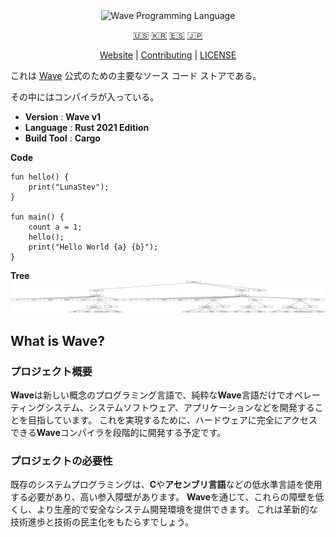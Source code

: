<div align="center">
  <picture>
    <img alt="Wave Programming Language"
         src="https://wave-lang.dev/assets/img/features/wave.png"
         width="50%">
  </picture>

[🇺🇸][ENGLISH] [🇰🇷][KOREAN] [🇪🇸][SPANISH] [🇯🇵][JAPANESE]

[Website][Wave] | [Contributing] | [LICENSE]

</div>

これは [Wave] 公式のための主要なソース コード ストアである。

その中にはコンパイラが入っている。

[Wave]: https://www.wave-lang.dev
[Contributing]: CONTRIBUTING.md
[LICENSE]: LICENSE

[KOREAN]: KOREAN.md
[ENGLISH]: ../../README.md
[SPANISH]: SPANISH.md
[JAPANESE]: JAPANESE.md

- **Version** : **Wave v1**
- **Language** : **Rust 2021 Edition**
- **Build Tool** : **Cargo**

**Code**

```wave
fun hello() {
    print("LunaStev");
}

fun main() {
    count a = 1;
    hello();
    print("Hello World {a} {b}");
}
```

**Tree**
![Tree](wavetree.svg)

## What is Wave?

### プロジェクト概要

**Wave**は新しい概念のプログラミング言語で、純粋な**Wave**言語だけでオペレーティングシステム、システムソフトウェア、アプリケーションなどを開発することを目指しています。
これを実現するために、ハードウェアに完全にアクセスできる**Wave**コンパイラを段階的に開発する予定です。
### プロジェクトの必要性

既存のシステムプログラミングは、**C**や**アセンブリ言語**などの低水準言語を使用する必要があり、高い参入障壁があります。
**Wave**を通じて、これらの障壁を低くし、より生産的で安全なシステム開発環境を提供できます。
これは革新的な技術進歩と技術の民主化をもたらすでしょう。